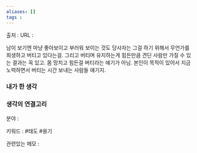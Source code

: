 ```yaml
---
aliases: []
tags :
---
```

출처 : 
URL : 

남이 보기엔 마냥 좋아보이고 부러워 보이는 것도 당사자는 그걸 하기 위해서 무언가를 희생하고 버티고 있다는걸. 그리고 버티며 유지하는게 힘든만큼 견딘 사람만 가질 수 있는 결과는 꼭 있고. 몸 망치고 힘든걸 버티라는 얘기가 아님. 본인이 목적이 있어서 지금 노력하면서 버티는 시간 보내는 사람들 얘기지.


### 내가 한 생각

### 생각의 연결고리
분야 : 

키워드 : #태도 #용기

관련있는 메모 : 